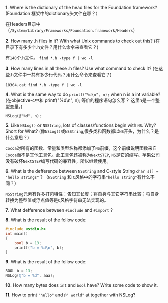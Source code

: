 **1**. Where is the dictionary of the head files for the Foundation framework?
(Foundation 框架中的dictionary头文件在哪？）

在Headers目录中（`/System/Library/Frameworks/Foundation.framework/Headers`）

**2**. How many .h files in it? With what Unix commands to check out this?
(在目录下有多少个.h文件？用什么命令来查看它？)

有`140`个.h文件。 `find *.h -type f | wc -l`


**3**. How many lines in all these .h files? Use what command to check it?
(在这些.h文件中一共有多少行代码？用什么命令来查看它？)

`18304`. `cat find *.h -type f | wc -l`


**4**. What is the same way to do `printf("%d\n", n);` when n is a int variable?
    (在objective-c中和 printf("%d\n", n); 等价的程序语句怎么写？ 这里n是一个整型变量。)

`NSLog(@"%d", n);`


**5**. Like `NSLog()` or `NSString`, lots of classes/functions begin with `NS`. Why? Short for What?
(像`NSLog()`或`NSString`,很多类和函数都以`NS`开头，为什么？是什么意思？)

`Cocoa`对所有的函数、常量和类型名称都添加了`NS`前缀，这个前缀说明函数来自`Cocoa`而不是其他工具包。此工具包还被称为`NextSTEP`, `NS`是它的缩写。苹果公司没有破坏`NextSTEP`编写代码的兼容性，所以继续使用。


**6**. What is the defference between `NSString` and C-style String `char s[] = "hello strings"` ?
（`NSString` 和 `C`风格中的字符串`"hello string"`有什么不同？）

`NSString`元素有许多打包特性：告知其长度；将自身与其它字符串比较；将自身转换为整型值或浮点值等是`C`风格字符串无法实现的。

**7**. What defference between `#include` and `#import` ?


**8**. What is the result of the follow code:

```c
#include <stdio.h>
int main()
{
    bool b = 13;
    printf("b = %d\n", b);
}
```


**9**. What is the result of the follow code:

```objective-c
BOOL b = 13;
NSLog(@"b = %d", aaa);
```


**10**. How many bytes does `int` and `bool` have? Write some code to show it.


**11**. How to print `"hello"` and `@" world"` at together with NSLog?


